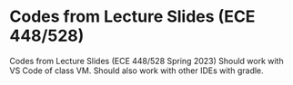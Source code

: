 # Codes from Lecture Slides (ECE 448/528)

Codes from Lecture Slides (ECE 448/528 Spring 2023)
Should work with VS Code of class VM. Should also work with other IDEs with gradle.
